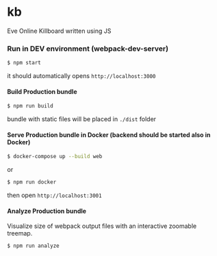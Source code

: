 # kb
Eve Online Killboard written using JS


### Run in DEV environment (webpack-dev-server)
```sh
$ npm start
```
it should automatically opens `http://localhost:3000`

#### Build Production bundle
```sh
$ npm run build
```
bundle with static files will be placed in `./dist` folder

#### Serve Production bundle in Docker (backend should be started also in Docker)
```sh
$ docker-compose up --build web
```
or
```sh
$ npm run docker
```
then open `http://localhost:3001`


#### Analyze Production bundle

Visualize size of webpack output files with an interactive zoomable treemap.
```sh
$ npm run analyze
```
